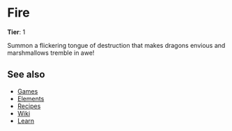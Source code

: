 # Fire

**Tier**: 1

Summon a flickering tongue of destruction that makes dragons envious and marshmallows tremble in awe!

## See also

* [Games](/wiki/games)
* [Elements](/wiki/elements)
* [Recipes](/wiki/recipes)
* [Wiki](/wiki/index)
* [Learn](/learn/index)